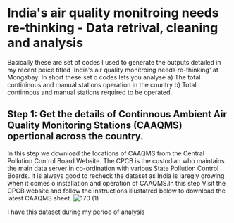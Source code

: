 # India's air quality monitroing needs re-thinking - Data retrival, cleaning and analysis
Basically these are set of codes I used to generate the outputs detailed in my recent peice titled 'India's air quality monitroing needs re-thinking'  at Mongabay. In short these set o codes lets you analyse 
a) The total contininous and manual stations operation in the country
b) Total continnous and manual stations required to be operated.

## Step 1: Get the details of Continnous Ambient Air Quality Monitoring Stations (CAAQMS) opertional across the country.
In this step we download the locations of CAAQMS from the Central Pollution Control Board Website. The CPCB is the custodian who maintains the main data server in co-ordination with various State Pollution Control Boards. It is always good to recheck the dataset as India is laregly growing when it comes o installation and operation of CAAQMS.In this step Visit the CPCB website and follow the instructions illustatred below to download the latest CAAQMS sheet.
![170 (1)](https://user-images.githubusercontent.com/83420459/232749429-254cdef1-fcee-4af4-b73f-35d00c10217d.png)

I have this dataset during my period of analysis
